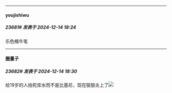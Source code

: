 ﻿
*****

####  youjishiwu  
##### 23681#       发表于 2024-12-14 18:24

乐色桶牛笔


*****

####  圈量子  
##### 23682#       发表于 2024-12-14 18:30

给19岁的人拍死库水而不是比基尼，现在狠狠炎上了<img src="https://static.saraba1st.com/image/smiley/face2017/067.png" referrerpolicy="no-referrer">

